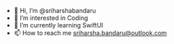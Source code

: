 - 👋 Hi, I’m @sriharshabandaru
- 👀 I’m interested in Coding
- 🌱 I’m currently learning SwiftUI
- 📫 How to reach me sriharsha.bandaru@outlook.com  

